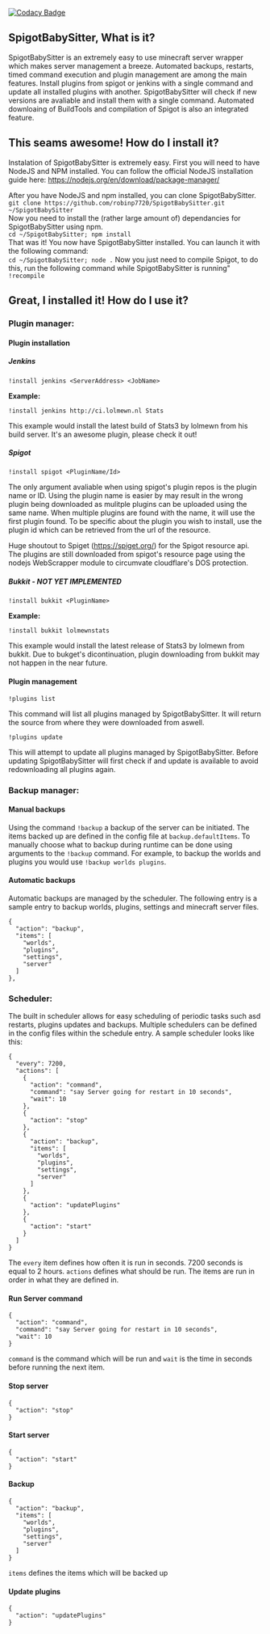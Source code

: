 [![Codacy Badge](https://api.codacy.com/project/badge/Grade/b7dae13cf2a44ca0b7e8fa26c30cc976)](https://www.codacy.com/app/Zeyphros/SpigotBabySitter?utm_source=github.com&utm_medium=referral&utm_content=robinp7720/SpigotBabySitter&utm_campaign=badger)

## SpigotBabySitter, What is it?
SpigotBabySitter is an extremely easy to use minecraft server wrapper which makes server management a breeze. Automated backups, restarts, timed command execution and plugin management are among the main features. Install plugins from spigot or jenkins with a single command and update all installed plugins with another. SpigotBabySitter will check if new versions are avaliable and install them with a single command. Automated downloaing of BuildTools and compilation of Spigot is also an integrated feature.

## This seams awesome! How do I install it?
Instalation of SpigotBabySitter is extremely easy. First you will need to have NodeJS and NPM installed. You can follow the official NodeJS installation guide here: https://nodejs.org/en/download/package-manager/

After you have NodeJS and npm installed, you can clone SpigotBabySitter.   
```git clone https://github.com/robinp7720/SpigotBabySitter.git ~/SpigotBabySitter```   
Now you need to install the (rather large amount of) dependancies for SpigotBabySitter using npm.   
```cd ~/SpigotBabySitter; npm install```   
That was it! You now have SpigotBabySitter installed. You can launch it with the following command:   
```cd ~/SpigotBabySitter; node .```
Now you just need to compile Spigot, to do this, run the following command while SpigotBabySitter is running"   
```!recompile```

## Great, I installed it! How do I use it?
### Plugin manager:
#### Plugin installation
##### Jenkins
```!install jenkins <ServerAddress> <JobName>```

**Example:**

```!install jenkins http://ci.lolmewn.nl Stats```

This example would install the latest build of Stats3 by lolmewn from his build server. It's an awesome plugin, please check it out!
##### Spigot
```!install spigot <PluginName/Id>```

The only argument avaliable when using spigot's plugin repos is the plugin name or ID. Using the plugin name is easier by may result in the wrong plugin being downloaded as mulitple plugins can be uploaded using the same name. When multiple plugins are found with the name, it will use the first plugin found. To be specific about the plugin you wish to install, use the plugin id which can be retrieved from the url of the resource.

Huge shoutout to Spiget (https://spiget.org/) for the Spigot resource api. The plugins are still downloaded from spigot's resource page using the nodejs WebScrapper module to circumvate cloudflare's DOS protection.

##### Bukkit - NOT YET IMPLEMENTED

```!install bukkit <PluginName>```

**Example:**

```!install bukkit lolmewnstats```

This example would install the latest release of Stats3 by lolmewn from bukkit. Due to bukget's dicontinuation, plugin downloading from bukkit may not happen in the near future.

#### Plugin management

```!plugins list```

This command will list all plugins managed by SpigotBabySitter. It will return the source from where they were downloaded from aswell.

```!plugins update```

This will attempt to update all plugins managed by SpigotBabySitter. Before updating SpigotBabySitter will first check if and update is available to avoid redownloading all plugins again.

### Backup manager:
#### Manual backups
Using the command ```!backup``` a backup of the server can be initiated. The items backed up are defined in the config file at ```backup.defaultItems```. To manually choose what to backup during runtime can be done using arguments to the ```!backup``` command. For example, to backup the worlds and plugins you would use ```!backup worlds plugins```.
#### Automatic backups
Automatic backups are managed by the scheduler.
The following entry is a sample entry to backup worlds, plugins, settings and minecraft server files.
```
{
  "action": "backup",
  "items": [
    "worlds",
    "plugins",
    "settings",
    "server"
  ]
},
```
### Scheduler:
The built in scheduler allows for easy scheduling of periodic tasks such asd restarts, plugins updates and backups. Multiple schedulers can be defined in the config files within the schedule entry.
A sample scheduler looks like this:
```
{
  "every": 7200,
  "actions": [
    {
      "action": "command",
      "command": "say Server going for restart in 10 seconds",
      "wait": 10
    },
    {
      "action": "stop"
    },
    {
      "action": "backup",
      "items": [
        "worlds",
        "plugins",
        "settings",
        "server"
      ]
    },
    {
      "action": "updatePlugins"
    },
    {
      "action": "start"
    }
  ]
}
```
The ```every``` item defines how often it is run in seconds. 7200 seconds is equal to 2 hours. ```actions``` defines what should be run. The items are run in order in what they are defined in.

#### Run Server command
```
{
  "action": "command",
  "command": "say Server going for restart in 10 seconds",
  "wait": 10
}
```

```command``` is the command which will be run and ```wait``` is the time in seconds before running the next item.

#### Stop server
```
{
  "action": "stop"
}
```
#### Start server
```
{
  "action": "start"
}
```
#### Backup
```
{
  "action": "backup",
  "items": [
    "worlds",
    "plugins",
    "settings",
    "server"
  ]
}
```
```items``` defines the items which will be backed up
#### Update plugins
```
{
  "action": "updatePlugins"
}
```
